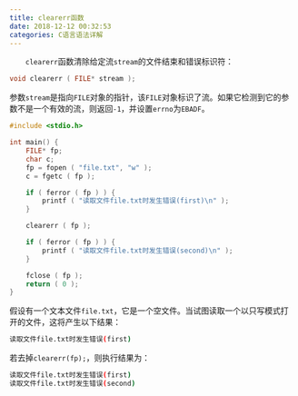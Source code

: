 ```yaml
---
title: clearerr函数
date: 2018-12-12 00:32:53
categories: C语言语法详解
---
```

&emsp;&emsp;`clearerr`函数清除给定流`stream`的文件结束和错误标识符：

``` cpp
void clearerr ( FILE* stream );
```

参数`stream`是指向`FILE`对象的指针，该`FILE`对象标识了流。如果它检测到它的参数不是一个有效的流，则返回`-1`，并设置`errno`为`EBADF`。

``` cpp
#include <stdio.h>

int main() {
    FILE* fp;
    char c;
    fp = fopen ( "file.txt", "w" );
    c = fgetc ( fp );

    if ( ferror ( fp ) ) {
        printf ( "读取文件file.txt时发生错误(first)\n" );
    }

    clearerr ( fp );

    if ( ferror ( fp ) ) {
        printf ( "读取文件file.txt时发生错误(second)\n" );
    }

    fclose ( fp );
    return ( 0 );
}
```

假设有一个文本文件`file.txt`，它是一个空文件。当试图读取一个以只写模式打开的文件，这将产生以下结果：

``` bash
读取文件file.txt时发生错误(first)
```

若去掉`clearerr(fp);`，则执行结果为：

``` bash
读取文件file.txt时发生错误(first)
读取文件file.txt时发生错误(second)
```